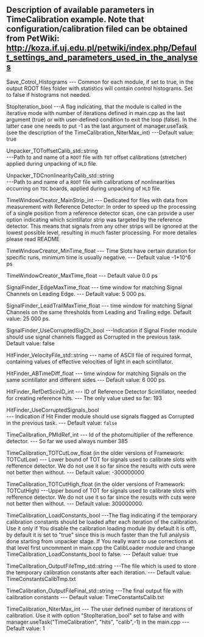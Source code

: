 Description of available parameters in TimeCalibration example.
Note that configuration/calibration filed can be obtained from PetWiki:
http://koza.if.uj.edu.pl/petwiki/index.php/Default_settings_and_parameters_used_in_the_analyses
--------

Save_Cotrol_Histograms
--- Common for each module, if set to true, in the output ROOT files folder with
statistics will contain control histograms. Set to false if histograms not needed.

StopIteration_bool
---A flag indicating, that the module is called in the iterative mode with number of iterations defined in
main.cpp as the last argument (true) or with user-defined condition to exit the loop (false). In the latter case
one needs to put -1 as the last argument of manager.useTask (see the description of the TimeCalibration_NiterMax_int)
---Default value: true

Unpacker_TOToffsetCalib_std::string  
---Path to and name of a `ROOT` file with `TOT` offset calibrations (stretcher) applied during unpacking of `HLD` file.

Unpacker_TDCnonlinearityCalib_std::string  
---Path to and name of a `ROOT` file with calibrations of nonlinearities occurring on `TDC` boards, applied during unpacking of `HLD` file.

TimeWindowCreator_MainStrip_int
--- Dedicated for files with data from measurement with Reference Detector:
In order to speed up the processing of a single position from a reference detector scan,
one can provide a user option indicating which scintillator strip was targeted by the reference detector.
This means that signals from any other strips will be ignored at the lowest possible level,
resulting in much faster processing. For more detailes please read README

TimeWindowCreator_MinTime_float
--- Time Slots have certain duration for specific runs, minimum time is usually
negative.
--- Default value -1*10^6 ps

TimeWindowCreator_MaxTime_float
--- Default value 0.0 ps

SignalFinder_EdgeMaxTime_float
--- time window for matching Signal Channels on Leading Edge.
--- Default value: 5 000 ps.

SignalFinder_LeadTrailMaxTime_float
--- time window for matching Signal Channels on the same thresholds from
Leading and Trailing edge. Default value: 25 000 ps.

SignalFinder_UseCorruptedSigCh_bool
---Indication if Signal Finder module should use signal channels flagged as Corrupted in the previous task.
Default value: false

HitFinder_VelocityFile_std::string
--- name of ASCII file of required format, containing values of effective velocities
of light in each scintillator.

HitFinder_ABTimeDiff_float
--- time window for matching Signals on the same scintillator and different sides
--- Default value: 6 000 ps.

HitFinder_RefDetScinID_int
--- ID of Reference Detector Scintillator, needed for creating reference hits.
--- The only value  used so far: 193

HitFinder_UseCorruptedSignals_bool  
--- Indication if Hit Finder module should use signals flagged as Corrupted in the previous task.
--- Default value: `false`

TimeCalibration_PMIdRef_int
--- Id of the photomultiplier of the refference detector.
--- So far we used always number 385

TimeCalibration_TOTCutLow_float (in the older versions	of Framework: TOTCutLow)
--- Lower bound of TOT for signals used to calibrate slots with refference detector.
We do not use it  so far since the results with cuts were not better then without.
--- Default value: -300000000

TimeCalibration_TOTCutHigh_float (in the older versions of Framework: TOTCutHigh)
---Upper bound of TOT for signals used to calibrate slots with refference detector.
We do not use it  so far since the results with cuts were not better then without.
--- Default value: 300000000.

TimeCalibration_LoadConstants_bool
---The flag indicating if the temporary calibration constants should be loaded after each iteration of the calibration.
Use it only if You disable the calibration loading module (by default it is off), by default it is set to "true"
since this is much faster than the full analysis done starting from unpacker stage. If You really want to use corrections
at that level first uncomment in main.cpp the CalibLoader module and change TimeCalibration_LoadConstants_bool to false.
--- Default value: true

TimeCalibration_OutputFileTmp_std::string
---The file which is used to store the temporary calibration constants after each iteration.
--- Default value: TimeConstantsCalibTmp.txt

TimeCalibration_OutputFileFinal_std::string
---The final output file with calibration constants
--- Default value: TimeConstantsCalib.txt

TimeCalibration_NiterMax_int
--- The user defined number of iterations of calibration. Use it with option "StopIteration_bool" set to false and with
manager.useTask("TimeCalibration", "hits", "calib",-1) in the main.cpp
--- Default value: 1
